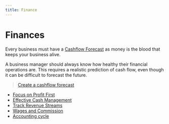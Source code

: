 ```yaml
---
title: Finance
---
```


# Finances

Every business must have a [Cashflow Forecast](./create-a-cashflow-forecast.md) as money is the blood that keeps your business alive.

A business manager should always know how healthy their financial operations are. This requires a realistic prediction of cash flow, even though it can be difficult to forecast the future.

> [Create a cashflow forecast](./create-a-cashflow-forecast.md)

- [Focus on Profit First](./create-a-cashflow-forecast.md)
- [Effective Cash Management](./effective-cash-management.md)
- [Track Revenue Streams](./track-revenue-streams.md)
- [Wages and Commission](./wages-vs-commission.md)
- [Accounting cycle](./accounting-cycle-checklist.md)
